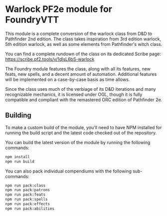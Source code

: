 # Warlock PF2e module for FoundryVTT
This module is a complete conversion of the warlock class from D&D to Pathfinder 2nd edition. The class takes inspiration from 3rd edition warlock, 5th edition warlock, as well as some elements from Pathfinder's witch class.

You can find a complete rundown of the class on its dedicated Scribe page: https://scribe.pf2.tools/v/1dlsL6bS-warlock

The Foundry module features the class, along with all its features, new feats, new spells, and a decent amount of automation. Additional features will be implemented on a case-by-case basis as time allows.

Since the class uses much of the verbiage of its D&D iterations and many recognizable mechanics, it is licensed under OGL, though it is fully compatible and compliant with the remastered ORC edition of Pathfinder 2e.

## Building
To make a custom build of the module, you'll need to have NPM installed for running the build script and the latest code checked out of the repository.

You can build the latest version of the module by running the following commands:
```bash
npm install
npm run build
```
You can also pack individual compendiums with the following sub-commands:
```bash
npm run pack:class
npm run pack:patrons
npm run pack:feats
npm run pack:spells
npm run pack:effects
npm run pack:abilities
```